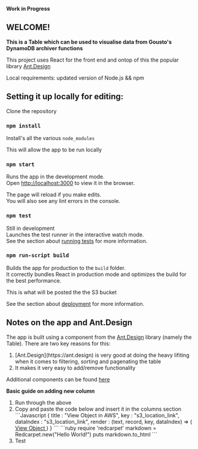 **Work in Progress**

## WELCOME!

**This is a Table which can be used to visualise data from Gousto's DynamoDB archiver functions**

This project uses React for the front end and ontop of this the popular library [Ant.Design](https://ant.design)<br />

Local requirements: updated version of Node.js && npm<br />

## Setting it up locally for editing:

Clone the repository<br /> 

### `npm install`

Install's all the various `node_modules`<br />

This will allow the app to be run locally

### `npm start`

Runs the app in the development mode.<br />
Open [http://localhost:3000](http://localhost:3000) to view it in the browser.

The page will reload if you make edits.<br />
You will also see any lint errors in the console.

### `npm test`

Still in development<br />
Launches the test runner in the interactive watch mode.<br />
See the section about [running tests](https://facebook.github.io/create-react-app/docs/running-tests) for more information.

### `npm run-script build`

Builds the app for production to the `build` folder.<br />
It correctly bundles React in production mode and optimizes the build for the best performance.

This is what will be posted the the S3 bucket<br />

See the section about [deployment](https://facebook.github.io/create-react-app/docs/deployment) for more information.

## Notes on the app and Ant.Design

The app is built using a component from the [Ant.Design](https://ant.design) library (namely the Table). There are two key reasons for this:<br/>
<ol>
<li>[Ant.Design](https://ant.design) is very good at doing the heavy lifiting when it comes to filtering, sorting and pagenating the table</li> 
<li>It makes it very easy to add/remove functionality</li> 
</ol>

Additional components can be found [here](https://ant.design/components/table/)

**Basic guide on adding new column**

<ol>
<li>Run through the above</li> 
<li>Copy and paste the code below and insert it in the columns section</li> 
```Javascript
{
				title     : "View Object in AWS",
				key       : "s3_location_link",
				dataIndex : "s3_location_link",
				render    : (text, record, key, dataIndex) => (
					<span>
						<a href={record.s3_location_link} rel="noopener noreferrer" target="_blank ">
							View Object
						</a>
					</span>
				)
			}
```
```ruby
require 'redcarpet'
markdown = Redcarpet.new("Hello World!")
puts markdown.to_html
```
  <li> Test</li>
            
</ol>


